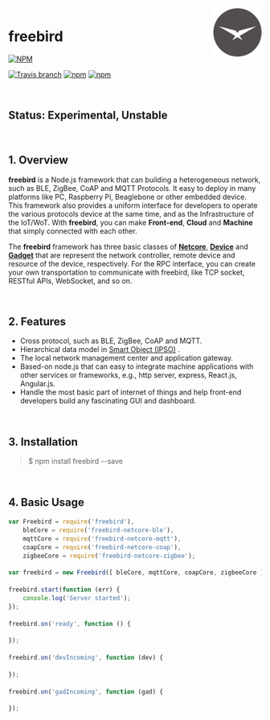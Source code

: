 <img src="https://raw.githubusercontent.com/freebirdjs/documents/master/media/freebird_logo.png" align="right" height="96" width="96" />
  
# freebird

[![NPM](https://nodei.co/npm/freebird.png?downloads=true)](https://nodei.co/npm/freebird/)  

[![Travis branch](https://img.shields.io/travis/freebirdjs/freebird/master.svg?maxAge=2592000)](https://travis-ci.org/freebirdjs/freebird)
[![npm](https://img.shields.io/npm/v/freebird.svg?maxAge=2592000)](https://www.npmjs.com/package/freebird)
[![npm](https://img.shields.io/npm/l/freebird.svg?maxAge=2592000)](https://www.npmjs.com/package/freebird)

<br />

## Status: Experimental, Unstable


<br />

<a name="Overview"></a>
## 1. Overview

**freebird** is a Node.js framework that can building a heterogeneous network, such as BLE, ZigBee, CoAP and MQTT Protocols. It easy to deploy in many platforms like PC, Raspberry Pi, Beaglebone or other embedded device. This framework also provides a uniform interface for developers to operate the various protocols device at the same time, and as the Infrastructure of the IoT/WoT. With **freebird**, you can make **Front-end**, **Cloud** and **Machine** that simply connected with each other.  

The **freebird** framework has three basic classes of [**Netcore**](https://github.com/freebirdjs/freebird-base/blob/master/docs/NetcoreClass.md), [**Device**](https://github.com/freebirdjs/freebird-base/blob/master/docs/DeviceClass.md) and [**Gadget**](https://github.com/freebirdjs/freebird-base/blob/master/docs/GadgetClass.md) that are represent the network controller, remote device and resource of the device, respectively. For the RPC interface, you can create your own transportation to communicate with freebird, like TCP socket, RESTful APIs, WebSocket, and so on.  

<br />

<a name="Features"></a>
## 2. Features

* Cross protocol, such as BLE, ZigBee, CoAP and MQTT.
* Hierarchical data model in [Smart Object (IPSO)](http://www.ipso-alliance.org/ipso-community/resources/smart-objects-interoperability/) .
* The local network management center and application gateway.
* Based-on node.js that can easy to integrate machine applications with other services or frameworks, e.g., http server, express, React.js, Angular.js.
* Handle the most basic part of internet of things and help front-end developers build any fascinating GUI and dashboard.

<br />

<a name="Installation"></a>
## 3. Installation

> $ npm install freebird --save

<br />

<a name="Basic"></a>
## 4. Basic Usage

```js
var Freebird = require('freebird'),
    bleCore = require('freebird-netcore-ble'),
    mqttCore = require('freebird-netcore-mqtt'),
    coapCore = require('freebird-netcore-coap'),
    zigbeeCore = require('freebird-netcore-zigbee');

var freebird = new Freebird([ bleCore, mqttCore, coapCore, zigbeeCore ]);

freebird.start(function (err) {
    console.log('Server started');
});

freebird.on('ready', function () {
    
});

freebird.on('devIncoming', function (dev) {
    
});

freebird.on('gadIncoming', function (gad) {
    
});
```

<br />

